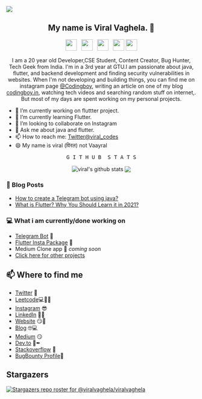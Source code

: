 ![](https://komarev.com/ghpvc/?username=viralvaghela)


<h2 align="center">My name is Viral Vaghela. 👋</h2>

<p align='center'>
<a href="https://dev.to/viralvaghela"><img height="30" src="icons/dev.png?raw=true"></a>&nbsp;&nbsp;
<a href="https://twitter.com/mrcodingboy"><img height="30" src="icons/twitter.png?raw=true"></a>&nbsp;&nbsp;
<a href="https://instagram.com/coding_boy_"><img height="30" src="icons/instagram.jpg?raw=true"></a>&nbsp;&nbsp;
<a href="https://www.buymeacoffee.com/codingboy"><img height="30" src="icons/by-me-a-coffee.png?raw=true"></a>
<a href="https://www.linkedin.com/in/viralv/"><img height="30" src="icons/linkedin.png?raw=true"></a>
</p>

<p align="center">I am a 20 year old Developer,CSE Student, Content Creator, Bug Hunter, Tech Geek from India.
I'm in a 3rd year at GTU.I am passionate about java, flutter, and backend development and finding security vulnerabilities in websites.
When I'm not developing and building things, you can find me on instagram page <a href="https://instagram.com/coding_boy_">@Codingboy</a>, writing an article on one of my blog <a href="https://codingboy.in">codingboy.in</a>, watching tech videos and searching random stuff on internet,. But most of my days are spent working on my personal projects.</p>
  

- 🔭 I’m currently working on fluttter project.
- 🌱 I’m currently learning Flutter.
- 👯 I’m looking to collaborate on Instagram
- 💬 Ask me about java and flutter.
- 📫 How to reach me: [Twitter@viral_codes](https://twitter.com/viral_codes)
- 😄 My name is viral (विरल) not Vaayral 

<div align="center">
    <pre>G I T H U B  S T A T S</pre>
    <img align="center" src="https://github-readme-stats.anuraghazra1.vercel.app/api?username=viralvaghela&show_icons=true&include_all_commits=true&title_color=F58529&icon_color=F58529" alt="viral's github stats" /> 
    <img align="center" src="https://github-readme-stats-eight-theta.vercel.app/api/top-langs/?username=viralvaghela&layout=compact&langs_count=8&title_color=F58529"/>
</div>

### 📰 Blog Posts
<!-- BLOG-POST-LIST:START -->
- [How to create a Telegram bot using java?
](https://codingboy.in/how-to-create-a-telegram-bot-using-java/)
- [What is Flutter? Why You Should Learn it in 2021?
](https://vaghelaviral.medium.com/what-is-flutter-why-you-should-learn-it-in-2021-43bd03dade34)

### 💻 What i am currently/done working on
- [Telegram Bot](https://github.com/viralvaghela/Telegram-Bot-Array-Index-Out-Of-Bound)  🚀
- [Flutter Insta Package](https://pub.dev/packages/flutter_insta)  🚀
- Medium Clone app  🚀 *coming soon*
- [Click here for other projects](https://github.com/viralvaghela?tab=repositories)



## 📫 Where to find me
- [Twitter](https://twitter.com/MrCodingBoy) 🐤
- [Leetcode](https://leetcode.com/viralvaghela/)💻👨‍💻
- [Instagram](https://instagram.com/coding_boy_) 😎
- [LinkedIn](https://www.linkedin.com/in/viralv/) 👨💼
- [Website](https://viralvaghela.github.io) 😏🔗
- [Blog](https://codingboy.in) 🤓💻
- [Medium](https://vaghelaviral.medium.com/) 😏
- [Dev.to](https://dev.to/viralvaghela) 🔨✒
- [Stackoverflow](https://stackoverflow.com/users/13090648/viral) 💌
- [BugBounty Profile](https://www.openbugbounty.org/researchers/Codingboy/)🐞

## Stargazers

[![Stargazers repo roster for @viralvaghela/viralvaghela](https://reporoster.com/stars/viralvaghela/viralvaghela)](https://github.com/viralvaghela/viralvaghela/stargazers)

[//]: #"![Spotify](https://spotify-recently-played-readme.vercel.app/api?user=4f0pk3xk5utgsr6kzjpcpcf9k&count=1)"

